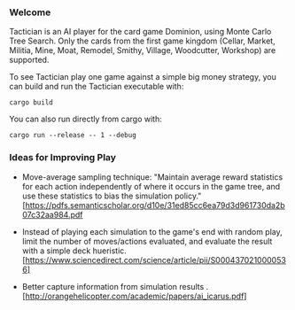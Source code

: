 ### Welcome

Tactician is an AI player for the card game Dominion, using Monte Carlo Tree Search. Only the cards from the first game kingdom (Cellar, Market, Militia, Mine, Moat, Remodel, Smithy, Village, Woodcutter, Workshop) are supported.

To see Tactician play one game against a simple big money strategy, you can build and run the Tactician executable with:
    
    cargo build
    
You can also run directly from cargo with:

    cargo run --release -- 1 --debug

### Ideas for Improving Play

* Move-average sampling technique: "Maintain average reward statistics for each action independently of where it occurs in the game tree, and use these statistics to bias the simulation policy." [https://pdfs.semanticscholar.org/d10e/31ed85cc6ea79d3d961730da2b07c32aa984.pdf

* Instead of playing each simulation to the game's end with random play, limit the number of moves/actions evaluated, and evaluate the result with a simple deck hueristic. [https://www.sciencedirect.com/science/article/pii/S0004370210000536]

* Better capture information from simulation results .[http://orangehelicopter.com/academic/papers/ai_icarus.pdf]
